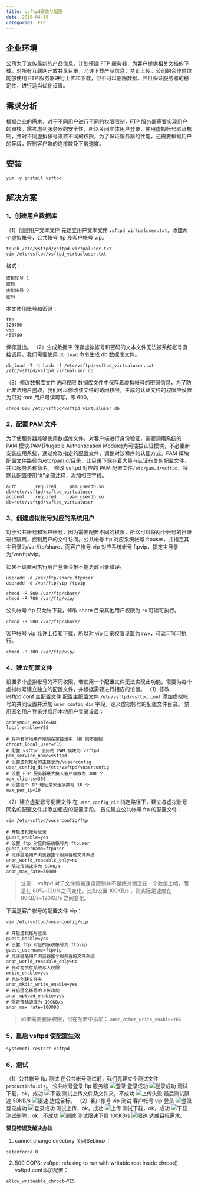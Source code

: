 ```yaml
---
title: vsftpd安装与配置
date: 2019-04-19
categories: FTP
---
```


## 企业环境
公司为了宣传最新的产品信息，计划搭建 FTP 服务器，为客户提供相关文档的下载。对所有互联网开放共享目录，允许下载产品信息，禁止上传。公司的合作单位能够使用 FTP 服务器进行上传和下载，但不可以删除数据。并且保证服务器的稳定性，进行适当优化设置。
## 需求分析
根据企业的需求，对于不同用户进行不同的权限限制，FTP 服务器需要实现用户的审核。需考虑到服务器的安全性，所以关闭实体用户登录，使用虚拟帐号验证机制，并对不同虚拟帐号设置不同的权限。为了保证服务器的性能，还需要根据用户的等级，限制客户端的连接数及下载速度。

## 安装
```
yum -y install vsftpd
```

## 解决方案
### 1、创建用户数据库
（1）创建用户文本文件
先建立用户文本文件 `vsftpd_virtualuser.txt`，添加两个虚拟帐号，公共帐号 ftp 及客户帐号 vip。
```
touch /etc/vsftpd/vsftpd_virtualuser.txt
vim /etc/vsftpd/vsftpd_virtualuser.txt
```
格式：
```
虚拟帐号 1
密码
虚拟帐号 2
密码
```
本文使用账号和密码：
```
ftp
123456
vip
456789
```
保存退出。
（2）生成数据库
保存虚拟帐号和密码的文本文件无法被系统帐号直接调用。我们需要使用 `db_load` 命令生成 db 数据库文件。
```
db_load -T -t hash -f /etc/vsftpd/vsftpd_virtualuser.txt /etc/vsftpd/vsftpd_virtualuser.db
```
（3）修改数据库文件访问权限
数据库文件中保存着虚拟帐号的密码信息，为了防止非法用户盗取，我们可以修改该文件的访问权限。生成的认证文件的权限应设置为只对 root 用户可读可写，即 600。
```
chmod 600 /etc/vsftpd/vsftpd_virtualuser.db
```
### 2、配置 PAM 文件
为了使服务器能够使用数据库文件，对客户端进行身份验证，需要调用系统的 PAM 模块.PAM(Plugable Authentication Module)为可插拔认证模块，不必重新安装应用系统，通过修改指定的配置文件，调整对该程序的认证方式。PAM 模块配置文件路径为/etc/pam.d/目录，此目录下保存着大量与认证有关的配置文件，并以服务名称命名。
修改 vsftpd 对应的 PAM 配置文件`/etc/pam.d/vsftpd`，将默认配置使用“#”全部注释，添加相应字段。
```
auth       required     pam_userdb.so   db=/etc/vsftpd/vsftpd_virtualuser
account    required     pam_userdb.so   db=/etc/vsftpd/vsftpd_virtualuser
```
### 3、创建虚拟帐号对应的系统用户
对于公共帐号和客户帐号，因为需要配置不同的权限，所以可以将两个帐号的目录进行隔离，控制用户的文件访问。公共帐号 ftp 对应系统帐号 ftpuser，并指定其主目录为/var/ftp/share，而客户帐号 vip 对应系统帐号 ftpvip，指定主目录为/var/ftp/vip。

如果不设置可执行用户登录会报不能更改目录错误。
```
useradd -d /var/ftp/share ftpuser
useradd -d /var/ftp/vip ftpvip

chmod -R 500 /var/ftp/share/
chmod -R 700 /var/ftp/vip/
```

公共帐号 ftp 只允许下载，修改 share 目录其他用户权限为 `rx` 可读可执行。
```
chmod -R 500 /var/ftp/share/
```
客户帐号 vip 允许上传和下载，所以对 vip 目录权限设置为 rwx，可读可写可执行。
```
chmod -R 700 /var/ftp/vip/
```

### 4、建立配置文件
设置多个虚拟帐号的不同权限，若使用一个配置文件无法实现此功能，需要为每个虚拟帐号建立独立的配置文件，并根据需要进行相应的设置。
（1）修改 vsftpd.conf 主配置文件
配置主配置文件 `/etc/vsftpd/vsftpd.conf` 添加虚拟帐号的共同设置并添加 `user_config_dir` 字段，定义虚拟帐号的配置文件目录。
禁用匿名用户登录并启用本地用户登录设置：
```
anonymous_enable=NO
local_enable=YES
```

```
# 将所有本地用户限制在家目录中，NO 则不限制
chroot_local_user=YES
# 配置 vsftpd 使用的 PAM 模块为 vsftpd
pam_service_name=vsftpd
# 设置虚拟帐号的主目录为/vuserconfig
user_config_dir=/etc/vsftpd/vuserconfig
# 设置 FTP 服务器最大接入客户端数为 300 个
max_clients=300
# 设置每个 IP 地址最大连接数为 10 个
max_per_ip=10
```
（2）建立虚拟帐号配置文件
在 `user_config_dir` 指定路径下，建立与虚拟帐号同名的配置文件并添加相应的配置字段。
首先建立公共帐号 ftp 的配置文件：
```
vim /etc/vsftpd/vuserconfig/ftp
```

```
# 开启虚拟帐号登录
guest_enable=yes
# 设置 ftp 对应的系统帐号为 ftpuser
guest_username=ftpuser
# 允许匿名用户浏览器整个服务器的文件系统
anon_world_readable_only=no
# 限定传输速率为 50KB/s
anon_max_rate=50000
```
> 注意：
vsftpd 对于文件传输速度限制并不是绝对锁定在一个数值上哈，而是在  80%~120%之间变化。比如设置 100KB/s ，则实际是速度在 80KB/s~120KB/s 之间变化。

下面是客户帐号的配置文件 vip：
```
vim /etc/vsftpd/vuserconfig/vip
```
```
# 开启虚拟帐号登录
guest_enable=yes
# 设置 ftp 对应的系统帐号为 ftpvip
guest_username=ftpvip
# 允许匿名用户浏览器整个服务器的文件系统
anon_world_readable_only=no
# 允许在文件系统写入权限
write_enable=yes
# 允许创建文件夹
anon_mkdir_write_enable=yes
# 开启匿名帐号的上传功能
anon_upload_enable=yes
# 限定传输速度为 100KB/s
anon_max_rate=100000
```
> 如果需要删除权限，可在配置中添加：
`anon_other_write_enable=YES`

### 5、重启 vsftpd 使配置生效
```
systemctl restart vsftpd
```
### 6、测试
（1）公共帐号 ftp 测试
在公共帐号测试前，我们先建立个测试文件`productinfo.xls`。
公共帐号登录 ftp 服务器
![登录](https://upload-images.jianshu.io/upload_images/292448-5d35e6e4a91285fd.png?imageMogr2/auto-orient/strip%7CimageView2/2/w/1240)
登录成功
![登录成功](https://upload-images.jianshu.io/upload_images/292448-4e4d03754f95841c.png?imageMogr2/auto-orient/strip%7CimageView2/2/w/1240)
测试下载，ok，成功
![下载](https://upload-images.jianshu.io/upload_images/292448-1cb8f912ea8bbafc.png?imageMogr2/auto-orient/strip%7CimageView2/2/w/1240)
测试上传文件及文件夹，不成功
![上传失败](https://upload-images.jianshu.io/upload_images/292448-cb31165e8a41aa1f.png?imageMogr2/auto-orient/strip%7CimageView2/2/w/1240)
最后测试限速 50KB/s
![限速](https://upload-images.jianshu.io/upload_images/292448-dc99eae704aa45c0.png?imageMogr2/auto-orient/strip%7CimageView2/2/w/1240)
达成目标。
（2）客户帐号 vip 测试
客户帐号 vip 登录
![登录](https://upload-images.jianshu.io/upload_images/292448-ac204c9cde142045.png?imageMogr2/auto-orient/strip%7CimageView2/2/w/1240)
登录成功
![登录成功](https://upload-images.jianshu.io/upload_images/292448-d9288210fa461d98.png?imageMogr2/auto-orient/strip%7CimageView2/2/w/1240)
测试上传，ok，成功
![上传](https://upload-images.jianshu.io/upload_images/292448-234dd604a8c0714e.png?imageMogr2/auto-orient/strip%7CimageView2/2/w/1240)
测试下载，ok，成功
![下载](https://upload-images.jianshu.io/upload_images/292448-844afa1fa769454c.png?imageMogr2/auto-orient/strip%7CimageView2/2/w/1240)
测试删除，ok，不成功
![删除](https://upload-images.jianshu.io/upload_images/292448-425fd09a48b321d2.png?imageMogr2/auto-orient/strip%7CimageView2/2/w/1240)
测试限速下载 100KB/s
![限速](https://upload-images.jianshu.io/upload_images/292448-000ff79c257b347e.png?imageMogr2/auto-orient/strip%7CimageView2/2/w/1240)
达成目标需求。

**常见错误及解决办法**
1. cannot change directory
关闭SeLinux：
```
setenforce 0
```
2. 500 OOPS: vsftpd: refusing to run with writable root inside chroot()
vsftpd.conf添加配置：
```
allow_writeable_chroot=YES
```
